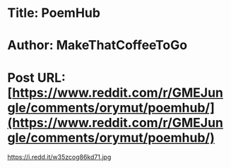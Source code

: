 # Title: PoemHub
# Author: MakeThatCoffeeToGo
# Post URL: [https://www.reddit.com/r/GMEJungle/comments/orymut/poemhub/](https://www.reddit.com/r/GMEJungle/comments/orymut/poemhub/)


https://i.redd.it/w35zcog86kd71.jpg